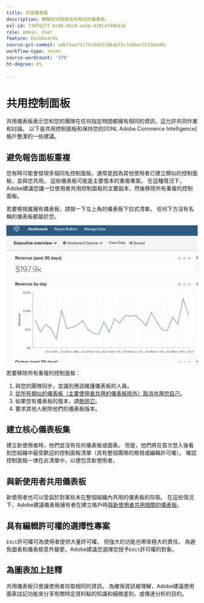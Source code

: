 ```yaml
---
title: 共用儀表板
description: 瞭解如何使用及共用您的儀表板。
exl-id: 73df627f-bc08-45c0-aa5e-410c4fd0642d
role: Admin, User
feature: Dashboards
source-git-commit: adb7aaef1cf914d43348abf5c7e4bec7c51bed0c
workflow-type: tm+mt
source-wordcount: '370'
ht-degree: 0%

---
```


# 共用控制面板

共用儀表板表示您和您的團隊在任何指定時間都擁有相同的資訊，這允許共同作業和討論。 以下是共用控制面板和保持您的[!DNL Adobe Commerce Intelligence]帳戶整潔的一些建議。

## 避免報告面板重複

您有時可能會發現多個同名控制面板，通常是因為其他使用者已建立類似的控制面板，並與您共用。 這些儀表板可能是主要復本的重複專案。 在這種情況下，Adobe建議您讓一位使用者共用控制面板的主要副本，然後移除所有重複的控制面板。

若要檢視誰擁有儀表板，請按一下左上角的儀表板下拉式清單。 任何下方沒有名稱的儀表板都屬於您。

![](../../mbi/assets/Dash_ownership.gif)

若要移除所有重複的控制面板：

1. 與您的團隊同步，並識別應該維護儀表板的人員。
1. [從所有類似的儀表板（主要使用者共用的儀表板除外）取消共用您自己](../data-user/dashboards/leave-dashboard.md)。
1. 如果您有儀表板的復本，請[刪除它](../data-user/dashboards/deleting-dashboard.md)。
1. 要求其他人刪除他們的儀表板版本。

## 建立核心儀表板集

建立新使用者時，他們並沒有任何儀表板或圖表。 但是，他們將在首次登入後看到您組織中最受歡迎的控制面板清單（具有整個團隊的檢視或編輯許可權）。 確認控制面板一律在此清單中，以便包含新使用者。

## 與新使用者共用儀表板

新使用者也可以受益於對某些未在整個組織內共用的儀表板的存取。 在這些情況下，Adobe建議儀表板擁有者在建立帳戶時[與新使用者共用相關的儀表板](../data-user/dashboards/share-dashboard-with-users.md)。

## 具有編輯許可權的選擇性專案

`Edit`許可權可為使用者提供大量許可權。 但強大的功能也帶來極大的責任。 為避免圖表和儀表板意外變更，Adobe建議您選擇您授予`Edit`許可權的對象。

## 為圖表加上註釋

共用儀表板只會讓使用者存取相同的資訊。 為確保資訊被理解，Adobe建議使用圖表註記功能來分享有關特定資料點的知識和細微差別，或傳達分析的目的。
